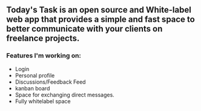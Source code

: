 
## Today's Task is an open source and White-label web app that provides a simple and fast space to better communicate with your clients on freelance projects.

### Features I'm working on:
- Login
- Personal profile
- Discussions/Feedback Feed
- kanban board
- Space for exchanging direct messages.
- Fully whitelabel space
